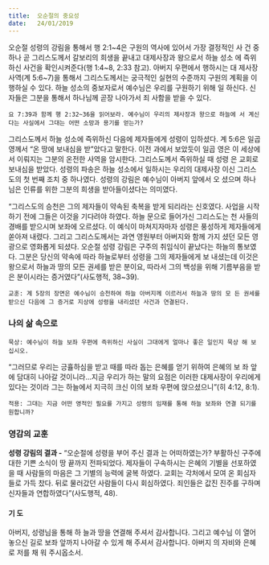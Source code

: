 ```yaml
---
title:  오순절의 중요성
date:   24/01/2019
---
```


오순절 성령의 강림을 통해서 행 2:1~4은 구원의 역사에 있어서 가장 결정적인 사
건 중 하나 곧 그리스도께서 갈보리의 희생을 끝내고 대제사장과 왕으로서 하늘 성소
에 즉위하신 사건을 확인시켜준다(행 1:4~8, 2:33 참고). 아버지 우편에서 행하시는 대
제사장 사역(계 5:6~7)을 통해서 그리스도께서는 궁극적인 실현의 수준까지 구원의
계획을 이행하실 수 있다. 하늘 성소의 중보자로서 예수님은 우리를 구원하기 위해 일
하신다. 신자들은 그분을 통해서 하나님께 곧장 나아가서 죄 사함을 받을 수 있다.

`요 7:39과 함께 행 2:32~36을 읽어보라. 예수님이 우리의 제사장과 왕으로 하늘에
서 계신다는 사실에서 그대는 어떤 소망과 용기를 얻는가?`

그리스도께서 하늘 성소에 즉위하신 다음에 제자들에게 성령이 임하셨다. 계 5:6은
일곱 영께서 “온 땅에 보내심을 받”았다고 말한다. 이전 과에서 보았듯이 일곱 영은 이
세상에서 이뤄지는 그분의 온전한 사역을 암시한다. 그리스도께서 즉위하실 때 성령
은 교회로 보내심을 받았다. 성령의 파송은 하늘 성소에서 일하시는 우리의 대제사장
이신 그리스도의 첫 번째 조치 중 하나였다. 성령의 강림은 예수님이 아버지 앞에서 오
셨으며 하나님은 인류를 위한 그분의 희생을 받아들이셨다는 의미였다.

“그리스도의 승천은 그의 제자들이 약속된 축복을 받게 되리라는 신호였다. 사업을
시작하기 전에 그들은 이것을 기다려야 하였다. 하늘 문으로 들어가신 그리스도는 천
사들의 경배를 받으시며 보좌에 오르셨다. 이 예식이 마쳐지자마자 성령은 풍성하게
제자들에게 쏟아져 내렸다. 그리고 그리스도께서는 과연 영원부터 아버지와 함께 가지
셨던 모든 영광으로 영화롭게 되셨다. 오순절 성령 강림은 구주의 취임식이 끝났다는
하늘의 통보였다. 그분은 당신의 약속에 따라 하늘로부터 성령을 그의 제자들에게 보
내셨는데 이것은 왕으로서 하늘과 땅의 모든 권세를 받은 분이요, 따라서 그의 백성을
위해 기름부음을 받은 분이시라는 증거였다”(사도행적, 38~39).

`교훈: 계 5장의 장면은 예수님이 승천하여 하늘 아버지께 이르러서 하늘과 땅의 모
든 권세를 받으신 다음에 그 증거로 지상에 성령을 내리셨던 사건과 연결된다.`

### 나의 삶 속으로

`묵상: 예수님이 하늘 보좌 우편에 즉위하신 사실이 그대에게 얼마나 좋은 일인지 묵상
해 보십시오.`

“그러므로 우리는 긍휼하심을 받고 때를 따라 돕는 은혜를 얻기 위하여 은혜의 보
좌 앞에 담대히 나아갈 것이니라…지금 우리가 하는 말의 요점은 이러한 대제사장이
우리에게 있다는 것이라 그는 하늘에서 지극히 크신 이의 보좌 우편에 앉으셨으니”(히
4:12, 8:1).

`적용: 그대는 지금 어떤 영적인 필요를 가지고 성령의 임재를 통해 하늘 보좌와 연결
되기를 원합니까?`

### 영감의 교훈

**성령 강림의 결과 -** “오순절에 성령을 부어 주신 결과
는 어떠하였는가? 부활하신 구주에 대한 기쁜 소식이 땅
끝까지 전파되었다. 제자들이 구속하시는 은혜의 기별을
선포하였을 때 사람들의 마음은 그 기별의 능력에 굴복
하였다. 교회는 각처에서 모여 온 회심자들로 가득 찼다.
뒤로 물러갔던 사람들이 다시 회심하였다. 죄인들은 값진
진주를 구하며 신자들과 연합하였다”(사도행적, 48).

#### 기 도

아버지, 성령님을 통해 하
늘과 땅을 연결해 주셔서
감사합니다. 그리고 예수님
이 열어놓으신 길로 보좌
앞까지 나아갈 수 있게 해
주셔서 감사합니다. 아버지
의 자비와 은혜로 저를 채
워 주시옵소서.